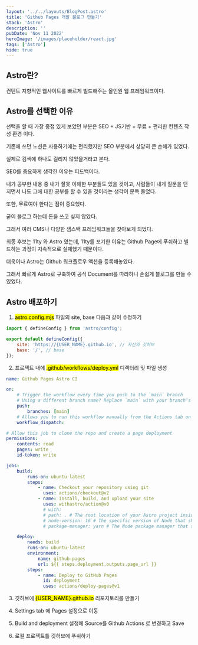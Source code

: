 ```yaml
---
layout: '../../layouts/BlogPost.astro'
title: 'Github Pages 개발 블로그 만들기'
stack: 'Astro'
description: ''
pubDate: 'Nov 11 2022'
heroImage: '/images/placeholder/react.jpg'
tags: ['Astro']
hide: true
---
```


## Astro란?

컨텐트 지향적인 웹사이트를 빠르게 빌드해주는 올인원 웹 프레임워크이다.

## Astro를 선택한 이유

선택을 할 때 가장 중점 있게 보았던 부분은 SEO + JS기반 + 무료 + 편리한 컨텐츠 작성 환경 이다.

기존에 쓰던 노션은 사용하기에는 편리했지만 SEO 부분에서 상당히 큰 손해가 있었다.

실제로 검색에 하나도 걸리지 않았을거라고 본다.

SEO를 중요하게 생각한 이유는 피드백이다.

내가 공부한 내용 중 내가 잘못 이해한 부분들도 있을 것이고, 사람들이 내게 질문을 던지면서 나도 그에 대한 공부를 할 수 있을 것이라는 생각이 문득 들었다.

또한, 무료여야 한다는 점이 중요했다.

굳이 블로그 하는데 돈을 쓰고 싶지 않았다.

그래서 여러 CMS나 다양한 잼스택 프레임워크들을 찾아보게 되었다.

최종 후보는 11ty 와 Astro 였는데, 11ty를 포기한 이유는 Github Page에 푸쉬하고 빌드하는 과정이 지속적으로 실패했기 때문이다.

더욱이나 Astro는 Github 워크플로우 액션을 등록해놓았다.

그래서 빠르게 Astro로 구축하여 공식 Document를 따라하니 손쉽게 블로그를 만들 수 있었다.

## Astro 배포하기

1. <mark>astro.config.mjs</mark> 파일의 site, base 다음과 같이 수정하기

```mjs
import { defineConfig } from 'astro/config';

export default defineConfig({
    site: 'https://{USER_NAME}.github.io', // 자신의 깃허브
    base: '/', // base
});
```

2. 프로젝트 내에 <mark>.github/workflows/deploy.yml</mark> 디렉터리 및 파일 생성

```yml
name: Github Pages Astro CI

on:
    # Trigger the workflow every time you push to the `main` branch
    # Using a different branch name? Replace `main` with your branch’s name
    push:
        branches: [main]
    # Allows you to run this workflow manually from the Actions tab on GitHub.
    workflow_dispatch:

# Allow this job to clone the repo and create a page deployment
permissions:
    contents: read
    pages: write
    id-token: write

jobs:
    build:
        runs-on: ubuntu-latest
        steps:
            - name: Checkout your repository using git
              uses: actions/checkout@v2
            - name: Install, build, and upload your site
              uses: withastro/action@v0
              # with:
              # path: . # The root location of your Astro project inside the repository. (optional)
              # node-version: 16 # The specific version of Node that should be used to build your site. Defaults to 16. (optional)
              # package-manager: yarn # The Node package manager that should be used to install dependencies and build your site. Automatically detected based on your lockfile. (optional)

    deploy:
        needs: build
        runs-on: ubuntu-latest
        environment:
            name: github-pages
            url: ${{ steps.deployment.outputs.page_url }}
        steps:
            - name: Deploy to GitHub Pages
              id: deployment
              uses: actions/deploy-pages@v1
```

3. 깃허브에 <mark>{USER_NAME}.github.io</mark> 리포지토리를 만들기

4. Settings tab 에 Pages 설정으로 이동

5. Build and deployment 설정에 Source를 Github Actions 로 변경하고 Save

6. 로컬 프로젝트틀 깃허브에 푸쉬하기
